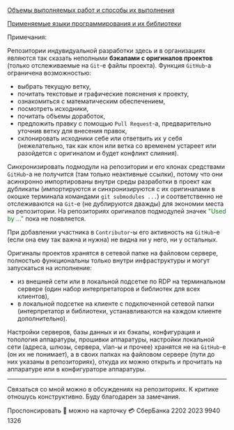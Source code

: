 [Объемы выполняемых работ и способы их выполнения](https://github.com/tsv19su254052/tsv19su254052/blob/main/Works.md)

[Применяемые языки программирования и их библиотеки](https://github.com/tsv19su254052/tsv19su254052/blob/main/Languages.md)

Примечания:

Репозитории индувидуальной разработки здесь и в организациях являются так сказать неполными **бэкапами с оригиналов проектов** (только отслеживаемые на `Git`-е файлы проекта). Функция `GitHub`-а ограничена возможностью:
 - выбрать текущую ветку,
 - почитать текстовые и графические пояснения к проекту,
 - ознакомиться с математическим обеспечением,
 - посмотреть исходники,
 - почитать объемы доработок,
 - предложить правку с помощью `Pull Request`-а, предварительно уточнив ветку для внесения правок,
 - склонировать исходники себе или ответвить их у себя (нежелательно, так как клон или ветка со временем устареет или разойдется с оригиналом и будет конфликт слияния).

Синхронизировать подмодули на репозитории и его клонах средствами `GitHub`-а не получится (там только неактивные ссылки), потому что они асинхронно импортированы внутри среды разработки в проект как дубликаты (импортируются и синхронизируются с их оригиналами в окошке терминала командами `git submodules ...`) и соответственно не отслеживаются на `Git`-е (не дублируются дважды) для экономии места на репозитории. На репозиториях оригиналов подмодулей значек <span style="color:Green">"Used by ..."</span> пока не появляется.

При добавлении участника в `Contributor`-ы его активность на `GitHub`-е (если она ему так важна и нужна) не видна ни у него, ни у остальных.

Оригиналы проектов хранятся в сетевой папке на файловом сервере, полностью функциональны только внутри инфраструктуры и могут запускаться на исполнение:
 - из внешней сети или в локальной подсетке по RDP на терминальном сервере (один набор интерпретаторов и библиотек для всех клиентов),
 - в локальной подсетке на клиенте c подключенной сетевой папки (интерпретатор и библиотеки, устанавливаются на каждом клиенте дополнительно).

Настройки серверов, базы данных и их бэкапы, конфигурация и топология аппаратуры, прошивки аппаратуры, настройки локальной сети (адреса, шлюзы, сервера, vlan-ы и прочее) хранятся не на `GitHub`-е (он их не понимает), а в своих папках на файловом сервере (пути до них указаны в репозиториях), откуда их можно открыть и прочитать на аппаратуре или в конфигураторе аппаратуры.

----
Связаться со мной можно в обсуждениях на репозиториях. К критике отношусь конструктивно. Буду благодарен за замечания.

Проспонсировать :sparkling_heart: можно на карточку :credit_card: СберБанка 2202 2023 9940 1326
